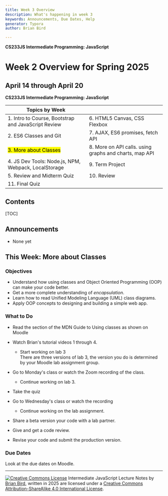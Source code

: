 ```yaml
---
title: Week 3 Overview
description: What's happening in week 3
keywords: Announcements, Due Dates, Help
generator: Typora
author: Brian Bird

---
```


**CS233JS Intermediate Programming: JavaScript**

<h1>Week 2 Overview for Spring 2025</h1>

<h2>April 14 through April 20</h2>

**CS233JS Intermediate Programming: JavaScript**

| Topics by Week                                       |                                                        |
| ---------------------------------------------------- | ------------------------------------------------------ |
| 1. Intro to Course, Bootstrap and JavaScript Review  | 6. HTML5 Canvas, CSS Flexbox                           |
| 2. ES6 Classes and Git                               | 7. AJAX, ES6 promises, fetch API                       |
| <mark>3. More about Classes</mark>                   | 8. More on API calls. using graphs and charts, map API |
| 4. JS Dev Tools: Node.js, NPM, Webpack, LocalStorage | 9. Term Project                                        |
| 5. Review and Midterm Quiz                           | 10. Review                                             |
| 11. Final Quiz                                       |                                                        |

<h2>Contents</h2>

[TOC]

## Announcements

- None yet

## This Week: More about Classes

### Objectives

- Understand how using classes and Object Oriented Programming (OOP) can make your code better. 
- Get a more complete understanding of *encapsulation*. 
- Learn how to read Unified Modeling Language (UML) class diagrams.
- Apply OOP concepts to designing and building a simple web app.

### What to Do

- Read the section of the MDN Guide to Using classes as shown on Moodle
- Watch Brian's tutorial videos 1 through 4.
  - Start working on lab 3  
    There are three versions of lab 3, the version you do is determined by your Moodle lab assignment group.

- Go to Monday's class or watch the Zoom recording of the class.
  - Continue working on lab 3.
- Take the quiz
- Go to Wednesday's class or watch the recording
  - Continue working on the lab assignment.
- Share a beta version your code with a lab partner.
- Give and get a code review.
- Revise your code and submit the production version.

### Due Dates

Look at the due dates on Moodle.



---

[![Creative Commons License](https://i.creativecommons.org/l/by-sa/4.0/88x31.png)](http://creativecommons.org/licenses/by-sa/4.0/) Intermediate JavaScript Lecture Notes by [Brian Bird](https://profbird.dev), written in <time>2025</time> are licensed under a [Creative Commons Attribution-ShareAlike 4.0 International License](http://creativecommons.org/licenses/by-sa/4.0/). 